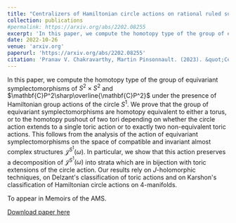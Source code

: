 ```yaml
---
title: "Centralizers of Hamiltonian circle actions on rational ruled surfaces"
collection: publications
#permalink: https://arxiv.org/abs/2202.08255
excerpt: 'In this paper, we compute the homotopy type of the group of equivariant symplectomorphisms of $S^2\times S^2$ and $\mathbf{C}P^2\sharp\overline{\mathbf{C}P^2}$ under the presence of Hamiltonian group actions of the circle $S^1$. We prove that the group of equivariant symplectomorphisms are homotopy equivalent to either a torus, or to the homotopy pushout of two tori depending on whether the circle action extends to a single toric action or to exactly two non-equivalent toric actions.'
date: 2022-10-26
venue: 'arxiv.org'
paperurl: 'https://arxiv.org/abs/2202.08255'
citation: 'Pranav V. Chakravarthy, Martin Pinsonnault. (2023). &quot;Centralizers of Hamiltonian circle actions on rational ruled surfaces.&quot; <i>arxiv:2202.08255 </i>.'
---
```

In this paper, we compute the homotopy type of the group of equivariant symplectomorphisms of $S^2\times S^2$ and $\mathbf{C}P^2\sharp\overline{\mathbf{C}P^2}$ under the presence of Hamiltonian group actions of the circle $S^1$. We prove that the group of equivariant symplectomorphisms are homotopy equivalent to either a torus, or to the homotopy pushout of two tori depending on whether the circle action extends to a single toric action or to exactly two non-equivalent toric actions. This follows from the analysis of the action of equivariant symplectomorphisms on the space of compatible and invariant almost complex structures $\mathcal{J}^{S^1}(\omega)$. In particular, we show that this action preserves a decomposition of $\mathcal{J}^{S^1}(\omega)$ into strata which are in bijection with toric extensions of the circle action. Our results rely on $J$-holomorphic techniques, on Delzant's classification of toric actions and on Karshon's classification of Hamiltonian circle actions on 4-manifolds.

To appear in Memoirs of the AMS.

[Download paper here](https://arxiv.org/abs/2202.08255)
